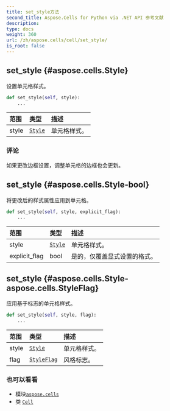 ```yaml
---
title: set_style方法
second_title: Aspose.Cells for Python via .NET API 参考文献
description:
type: docs
weight: 360
url: /zh/aspose.cells/cell/set_style/
is_root: false
---
```

##  set_style {#aspose.cells.Style}
设置单元格样式。



```python
def set_style(self, style):
    ...
```


|范围|类型|描述|
| :- | :- | :- |
| style | [`Style`](/cells/python-net/zh/aspose.cells/style) |单元格样式。|
### 评论

如果更改边框设置，调整单元格的边框也会更新。

##  set_style {#aspose.cells.Style-bool}

将更改后的样式属性应用到单元格。



```python
def set_style(self, style, explicit_flag):
    ...
```


|范围|类型|描述|
| :- | :- | :- |
| style | [`Style`](/cells/python-net/zh/aspose.cells/style) |单元格样式。|
| explicit_flag | bool |是的，仅覆盖显式设置的格式。|


##  set_style {#aspose.cells.Style-aspose.cells.StyleFlag}
应用基于标志的单元格样式。



```python
def set_style(self, style, flag):
    ...
```


|范围|类型|描述|
| :- | :- | :- |
| style | [`Style`](/cells/python-net/zh/aspose.cells/style) |单元格样式。|
| flag | [`StyleFlag`](/cells/python-net/zh/aspose.cells/styleflag) |风格标志。|



### 也可以看看
* 模块[`aspose.cells`](../../)
* 类 [`Cell`](/cells/python-net/zh/aspose.cells/cell)

